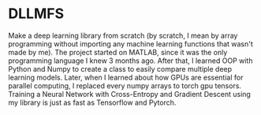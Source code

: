 # DLLMFS
Make a deep learning library from scratch (by scratch, I mean by array programming without importing any machine learning functions that wasn't made by me). The project started on MATLAB, since it was the only programming language I knew 3 months ago. After that, I learned OOP with Python and Numpy to create a class to easily compare multiple deep learning models. Later, when I learned about how GPUs are essential for parallel computing, I replaced every numpy arrays to torch gpu tensors. Training a Neural Network with Cross-Entropy and Gradient Descent using my library is just as fast as Tensorflow and Pytorch.
